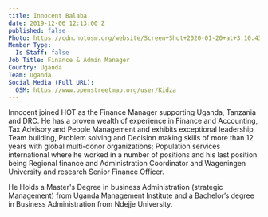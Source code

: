 ```yaml
---
title: Innocent Balaba
date: 2019-12-06 12:13:00 Z
published: false
Photo: https://cdn.hotosm.org/website/Screen+Shot+2020-01-20+at+3.10.43+PM.png
Member Type:
  Is Staff: false
Job Title: Finance & Admin Manager
Country: Uganda
Team: Uganda
Social Media (Full URL):
  OSM: https://www.openstreetmap.org/user/Kidza
---
```


Innocent joined HOT as the Finance Manager supporting Uganda, Tanzania and DRC. He has a proven wealth of experience in Finance and Accounting, Tax Advisory and People Management and exhibits exceptional leadership, Team building, Problem solving and Decision making skills of more than 12 years with global multi-donor organizations; Population services international where he worked in a number of positions and his last position being Regional finance and Administration Coordinator and Wageningen University and research Senior Finance Officer. 

He Holds a Master's Degree in business Administration (strategic Management) from Uganda Management Institute and a Bachelor’s degree in Business Administration from Ndejje University.